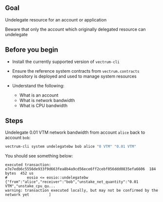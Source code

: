 ## Goal

Undelegate resource for an account or application

Beware that only the account which originally delegated resource can undelegate

## Before you begin

* Install the currently supported version of `vectrum-cli`

* Ensure the reference system contracts from `vectrum.contracts` repository is deployed and used to manage system resources

* Understand the following:
  * What is an account
  * What is network bandwidth
  * What is CPU bandwidth

## Steps

Undelegate 0.01 VTM network bandwidth from account `alice` back to account `bob`:

```sh
vectrum-cli system undelegatebw bob alice "0 VTM" "0.01 VTM"
```

You should see something below:

```console
executed transaction: e7e7edb6c5556de933f9d663fea8b4a9cd56ece6ff2cebf056ddd0835efa6606  184 bytes  452 us
#         eosio <= eosio::undelegatebw          {"from":"alice","receiver":"bob","unstake_net_quantity":"0.01 VTM","unstake_cpu_qu...
warning: transaction executed locally, but may not be confirmed by the network yet         ]
```
